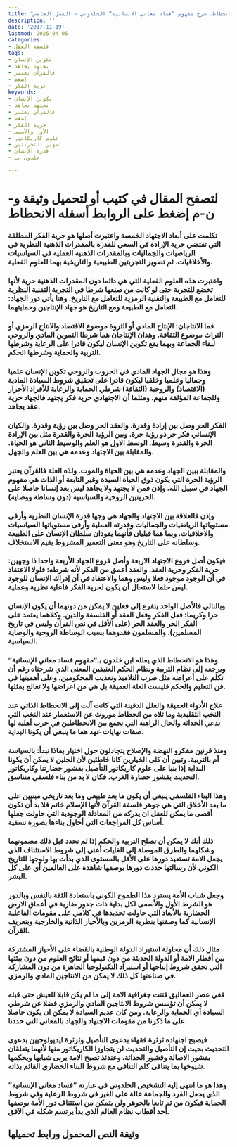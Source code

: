 ```yaml
---
title: "الانحطاط، شرح مفهوم “فساد معاني الانسانية” الخلدوني – الفصل الخامس"
description: ''
date: '2017-11-19'
lastmod: 2025-04-05
categories:
- فلسفة العقل
tags:
- تكوين الإنسان
- يجتهد يجاهد
- فالقرآن يعتبر
- إضغط
- حرية الفكر
keywords:
- تكوين الإنسان
- يجتهد يجاهد
- فالقرآن يعتبر
- إضغط
- حرية الفكر
- الأول والأسمى
- علوم كاريكاتور
- تصوير التجربتين
- قدرة الإنسان
- خلدون بـ

---
```

# **لتصفح المقال في كتيب أو لتحميل وثيقة و-ن-م إضغط على الروابط أسفله** **الانحطاط**

### تكلمت على أبعاد الاجتهاد الخمسة واعتبرت أصلها هو حرية الفكر المطلقة التي تقتضي حرية الإرادة في السعي للقدرة بالمقدرات الذهنية النظرية في الرياضيات والجماليات وبالمقدرات الذهنية العملية في السياسيات والأخلاقيات. ثم تصوير التجربتين الطبيعية والتاريخية بهما للعلوم الفعلية.

### واعتبرت هذه العلوم الفعلية التي هي دائما دون المقدرات الذهنية حرية لأنها تخضع للتجربة حتى لو كانت من صنعها شرطا في التجربة التقنية النظرية للتعامل مع الطبيعة والتقنية الرمزية للتعامل مع التاريخ. وهنا يأتي دور الجهاد: التعامل مع الطبيعة ومع التاريخ هو جهاد الإنتاجين وحمايتهما.

### فما الانتاجان: الإنتاج المادي أو الثروة موضوع الاقتصاد والانتاج الرمزي أو التراث موضوع الثقافة. وهذان الإنتاجان هما شرطا التموين المادي والروحي لبقاء الجماعة وبهما يقع تكوين الإنسان ليكون قادرا على الرعاية وشرطها التربية والحماية وشرطها الحكم.

### وهذا هو مجال الجهاد المادي في الحروب والروحي تكوين الإنسان علميا وجماليا وعلميا وخلقيا ليكون قادرا على تحقيق شروط السيادة المادية (الاقتصاد) والروحية (الثقافة) شرطي الحماية والرعاية للأفراد الأحرار وللجماعة المؤلفة منهم. ومثلما أن الاجتهادي حرية فكر يجتهد فالجهاد حرية عقد يجاهد.

### الفكر الحر وصل بين إرادة وقدرة. والعقد الحر وصل بين رؤية وقدرة. والكيان الإنساني فكر حر ذو رؤية حرة. وبين الرؤية الحرة والقدرة مثل بين الإرادة الحرة والقدرة وسيط. الوسط الاول هو العلم والوسيط الثاني هو الحياة. والمقابلة بين الاجتهاد وعدمه هي بين العلم والجهل.

### والمقابلة ببين الجهاد وعدمه هي بين الحياة والموت. ولذه العلة فالقرآن يعتبر الرؤية الحرة التي يكون ذوق الحياة السيدة وغير التابعة أو الذات هي مفهوم الجهاد في سبيل الله. وإذن فمن لا يجتهد ولا يجاهد ليس بعد إنسانا حاصلا على الحريتين الروحية والسياسية (دون وساطة ووصاية).

### وإذن فالعلاقة بين الاجتهاد والجهاد هي وجها قدرة الإنسان النظرية وأرقى مستوياتها الرياضيات والجماليات وقدرته العملية وأرقى مستوياتها السياسيات والاخلاقيات. وبما هما قبليان فأنهما يقودان سلطان الإنسان على الطبيعة وسلطانه على التاريخ وهو معنى التعمير المشروط بقيم الاستخلاف.

### فيكون أصل فروع الاجتهاد الاربعة وأصل فروع الجهاد الأربعة واحدا ذا وجهين: حرية الفكر وحرية العقد. والعقد أعمق من الفكر لأنه شرطه: فلولا الاعتقاد في أن الوجود موجود فعلا وليس وهما والاعتقاد في أن إدراك الإنسان للوجود ليس حلما لاستحال أن يكون لحرية الفكر فاعلية نظرية وعملية.

### وبالتالي فالأصل الواحد يتفرع إلى فعلين لا يمكن من دونهما أن يكون الإنسان حرا وكريما: فعل الفكر وفعل العقد أو الفلسفة والدين. وكلاهما يعتمد على الفكر الحر والعقد الحر (على الأقل في نص القرآن وليس في تاريخ المسلمين). والمسلمون فقدوهما بسبب الوساطة الروحية والوصاية السياسية.

### وهذا هو الانحطاط الذي يعلله ابن خلدون بـ”مفهوم فساد معاني الإنسانية” ويرجعه إلى نظام التربية ونظام الحكم العنيفين المعنى الذي شرحناه رغم أن تكلم على أعراضه مثل ضرب التلاميذ وتعذيب المحكومين. وعلى أهميتها في فن التعليم والحكم فليست العلة العميقة بل هي من اعراضها ولا تعالج بمثلها.

### علاج الأدواء العميقة والعلل الدفينة التي كانت آلت إلى الانحطاط الذاتي عند النخب التقليدية وما تلاه من انحطاط موروث عن الاستعمار عند النخب التي تدعي الحداثة والحال الراهنة التي تجمع بين الانحطاطين في حرب أهلية لها صفات نهايات عهد هما ما ينبغي أن يكونا البداية.

### ومنذ قرنين مفكرو النهضة والإصلاح يتجادلون حول اختيار بماذا نبدأ: بالسياسة أم بالتربية. وتبين أن كلى الخيارين كانا خاطئين لأن الحلين لا يمكن أن يكونا البداية إذا بنيا على علوم كاريكاتور التأصيل بقشور حضارتنا وكاريكاتور التحديث بقشور حضارة الغرب. فكان لا بد من بناء فلسفي متناسق.

### وهذا البناء الفلسفي ينبغي أن يكون ما بعد طبيعي وما بعد تاريخي مبنيين على ما بعد الأخلاق التي هي جوهر فلسفة القرآن لأنها الإسلام خاتم فلا بد أن تكون أقصى ما يمكن للعقل ان يدركه من المعادلة الوجودية التي حاولت جعلها أساس كل المراجعات التي أحاول بناءها بصورة نسقية.

### ذلك أنك لا يمكن أن تصلح التربية والحكم إذا لم تحدد قبل ذلك مضمونهما وشكلهما والطرق الموصلة إلى الغايات أعني إلى شروط الاستئناف الذي يجعل الامة تستعيد دورها على الأقل بالمستوى الذي بدأت بها ولوجها للتاريخ الكوني لأن رسالتها حددت دورها بوصفها شاهدة على العالمين أي على كل البشر.

### وجعل شباب الأمة يسترد هذا الطموح الكوني باستعادة الثقة بالنفس وبالدور هو الشرط الأول والأسمى لكل بداية ذات جذور ضاربة في أعماق الارض الحضارية بالأبعاد التي حاولت تحديدها في كلامي على مقومات الفاعلية الإنسانية كما وصفتها بنظرية الرمزين وبالأحياز الذاتية والخارجية وبتعريف القرآن.

### مثال ذلك أن محاولة استيراد الدولة الوطنية بالقضاء على الأحياز المشتركة بين أقطار الامة أو الدولة الحديثة من دون قيمها أو نتائج العلوم من دون بيئتها التي تحقق شروط إنتاجها أو استيراد التكنولوجيا الجاهزة من دون المشاركة في صناعتها كل ذلك لا يمكن من الانتاجين المادي والرمزي.

### ففي عصر العماليق فتتت جغرافية الامة إلى ما لم يكن قابلا للعيش حتى قبله لا يمكن أن تؤسس شروط الانتاجين المادي والرمزي فضلا عن شرطي السيادة أي الحماية والرعاية. ومن كان عديم السيادة لا يمكن ان يكون حاصلا على ما ذكرنا من مقومات الاجتهاد والجهاد بالمعاني التي حددنا.

### فيصبح اجتهاده ثرثرة فقهاء بدعوى التأصيل وثرثرة ايديولوجيين بدعوى التحديث بحيث إن التأصيل والتحديث لن يتجاوزا الكاريكاتور منها لأنهما يتعلقان بقشور الاصالة وقشور الحداثة. وعندئذ تصبح الامة يربى شبابها ويحكمها شيوخها بما يتنافى كلم التنافي مع شروط البناء الحضاري القائم بذاته.

### وهذا هو ما انتهى إليه التشخيص الخلدوني في عبارته “فساد معاني الإنسانية” الذي يجعل الفرد والجماعة عالة على الغير في شروط الرعاية وفي شروط الحماية فيكون من ثم تابعا بالجوهر ولن يتمكن من استئناف دور الأمة بوصفها أحد أقطاب نظام العالم الذي بدأ يرتسم شكله في الآفق.

## وثيقة النص المحمول ورابط تحميلها

###
